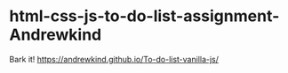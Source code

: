 # html-css-js-to-do-list-assignment-Andrewkind

Bark it!
https://andrewkind.github.io/To-do-list-vanilla-js/
